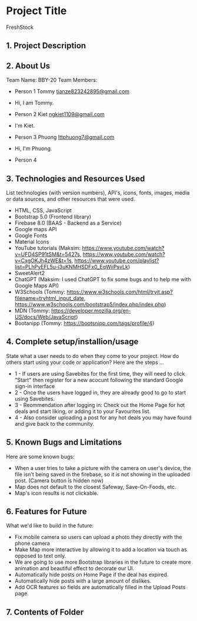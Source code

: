 # Project Title
FreshStock


## 1. Project Description

## 2. About Us
Team Name: BBY-20
Team Members: 
- Person 1 Tommy tianze823242895@gmail.com
* Hi, I am Tommy.
- Person 2 Kiet ngkiet1109@gmail.com
* I'm Kiet.
- Person 3 Phuong lttphuong7@gmail.com
* Hi, I'm Phuong.
- Person 4


	
## 3. Technologies and Resources Used
List technologies (with version numbers), API's, icons, fonts, images, media or data sources, and other resources that were used.
* HTML, CSS, JavaScript
* Bootstrap 5.0 (Frontend library)
* Firebase 8.0 (BAAS - Backend as a Service)
* Google maps API
* Google Fonts
* Material Icons
* YouTube tutorials (Maksim: https://www.youtube.com/watch?v=UFD4SP91tSM&t=5427s, https://www.youtube.com/watch?v=CxgOKJh4zWE&t=1s, https://www.youtube.com/playlist?list=PLhPyEFL5u-i3uKNMHSDFx0_EqWiiPsvLk) 
* SweetAlert2
* ChatGPT (Maksim: I used ChatGPT to fix some bugs and to help me with Google Maps API) 
* W3Schools (Tommy: https://www.w3schools.com/html/tryit.asp?filename=tryhtml_input_date, https://www.w3schools.com/bootstrap5/index.php/index.php)
* MDN (Tommy: https://developer.mozilla.org/en-US/docs/Web/JavaScript)
* Bootanipp (Tommy: https://bootsnipp.com/tags/profile/4)



## 4. Complete setup/installion/usage
State what a user needs to do when they come to your project.  How do others start using your code or application?
Here are the steps ...
* 1 - If users are using Savebites for the first time, they will need to click "Start" then register for a new acocunt following the standard Google sign-in interface
* 2 - Once the users have logged in, they are already good to go to start using Savebites.
* 3 - Reommendation after logging in: Check out the Home Page for hot deals and start liking, or adding it to your Favourites list.
* 4 - Also consider uploading a post for any hot deals you may have found and give back to the community.



## 5. Known Bugs and Limitations
Here are some known bugs:
* When a user tries to take a picture with the camera on user's device, the file isn't being saved in the firebase, so it is not showing in the uploaded post. (Camera button is hidden now)
* Map does not default to the closest Safeway, Save-On-Foods, etc.
* Map's icon results is not clickable.



## 6. Features for Future
What we'd like to build in the future:
* Fix mobile camera so users can upload a photo they directly with the phone camera
* Make Map more interactive by allowing it to add a location via touch as opposed to text only.
* We are going to use more Bootstrap libraries in the future to create more animation and beautiful effect to decorate our UI.
* Automatically hide posts on Home Page if the deal has expired.
* Automatically hide posts with a large amount of dislikes.
* Add OCR features so fields are automatically filled in the Upload Posts page.

	
## 7. Contents of Folder